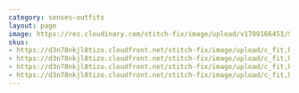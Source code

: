 ```yaml
---
category: senses-outfits
layout: page
image: https://res.cloudinary.com/stitch-fix/image/upload/v1709166451/Style_studio/Styleshuffle/2023-09-27_W_OLOF_G20_04567.jpg
skus:
- https://d3n78nkjl8tizo.cloudfront.net/stitch-fix/image/upload/c_fit,h_720,w_862/v1685765367/jnxreicn01w5g5zdekgh.jpg
- https://d3n78nkjl8tizo.cloudfront.net/stitch-fix/image/upload/c_fit,h_720,w_862/v1659397235/e053eo8tax4lsue2aji5.jpg
- https://d3n78nkjl8tizo.cloudfront.net/stitch-fix/image/upload/c_fit,h_720,w_862/v1615505198/tazzitxxq865ghxrccts.jpg
- https://d3n78nkjl8tizo.cloudfront.net/stitch-fix/image/upload/c_fit,h_720,w_862/v1638799806/n0fjdnxklz3y3sal0hz3.jpg
---
```


